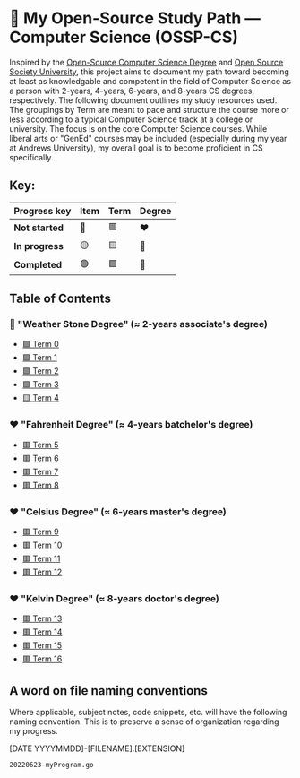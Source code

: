 # 🚀 My Open-Source Study Path — Computer Science (OSSP-CS)

Inspired by the [Open-Source Computer Science Degree](https://github.com/mvillaloboz/open-source-cs-degree) and [Open Source Society University](https://github.com/ossu/computer-science), this project aims to document my path toward becoming at least as knowledgable and competent in the field of Computer Science as a person with 2-years, 4-years, 6-years, and 8-years CS degrees, respectively. The following document outlines my study resources used. The groupings by Term are meant to pace and structure the course more or less according to a typical Computer Science track at a college or university. The focus is on the core Computer Science courses. While liberal arts or "GenEd" courses may be included (especially during my year at Andrews University), my overall goal is to become proficient in CS specifically.


## Key:

| Progress key   | Item    | Term      | Degree   |
|----------------|---------|-----------|-----------|
| **Not started**| 🔴      | 🟥        |    ❤️      |
| **In progress**| 🟡      | 🟨        |    💛      |
| **Completed**  | 🟢      | 🟩        |    💚      |


## Table of Contents
### 💛 "Weather Stone Degree" (≈ 2-years associate's degree)
* [🟩 Term 0](/Term-00)
* [🟩 Term 1](/Term-01)
* [🟩 Term 2](/Term-02)
* [🟩 Term 3](/Term-03)
* [🟨 Term 4](/Term-04)
### ❤️ "Fahrenheit Degree" (≈ 4-years batchelor's degree)
* [🟥 Term 5](/Term-05)
* [🟥 Term 6](/Term-06)
* [🟥 Term 7](/Term-07)
* [🟥 Term 8](/Term-08)
### ❤️ "Celsius Degree" (≈ 6-years master's degree)
* [🟥 Term 9](/Term-09)
* [🟥 Term 10](/Term-10)
* [🟥 Term 11](/Term-11)
* [🟥 Term 12](/Term-12)
### ❤️ "Kelvin Degree" (≈ 8-years doctor's degree)
* [🟥 Term 13](/Term-13)
* [🟥 Term 14](/Term-14)
* [🟥 Term 15](/Term-15)
* [🟥 Term 16](/Term-16)

[comment]: # ( Temperature names chosen from https://cryo.gsfc.nasa.gov/introduction/temp_scales.html)

## A word on file naming conventions
Where applicable, subject notes, code snippets, etc. will have the following naming convention. This is to preserve a sense of organization regarding my progress.  

[DATE YYYYMMDD]-[FILENAME].[EXTENSION]

`20220623-myProgram.go`
